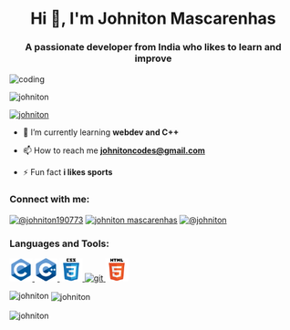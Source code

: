 <h1 align="center">Hi 👋, I'm Johniton Mascarenhas</h1>
<h3 align="center">A passionate developer from India who likes to learn and improve</h3>

<img align="center" alt="coding" width=400 src="https://i.gifer.com/9TLY.gif">

<p align="left"> <img src="https://komarev.com/ghpvc/?username=johniton&label=Profile%20views&color=0e75b6&style=flat" alt="johniton" /> </p>

<p align="left"> <a href="https://github.com/ryo-ma/github-profile-trophy"><img src="https://github-profile-trophy.vercel.app/?username=johniton" alt="johniton" /></a> </p>

- 🌱 I’m currently learning **webdev and C++**

- 📫 How to reach me **johnitoncodes@gmail.com**

- ⚡ Fun fact **i likes sports**

<h3 align="left">Connect with me:</h3>
<p align="left">
<a href="https://twitter.com/@johniton190773" target="blank"><img align="center" src="https://raw.githubusercontent.com/rahuldkjain/github-profile-readme-generator/master/src/images/icons/Social/twitter.svg" alt="@johniton190773" height="30" width="40" /></a>
<a href="https://www.linkedin.com/in/johniton-mascarenhas-08b992327?utm_source=share&utm_campaign=share_via&utm_content=profile&utm_medium=android_app" target="blank"><img align="center" src="https://raw.githubusercontent.com/rahuldkjain/github-profile-readme-generator/master/src/images/icons/Social/linked-in-alt.svg" alt="johniton mascarenhas" height="30" width="40" /></a>
<a href="https://instagram.com/_johniton_" target="blank"><img align="center" src="https://raw.githubusercontent.com/rahuldkjain/github-profile-readme-generator/master/src/images/icons/Social/instagram.svg" alt="@johniton" height="30" width="40" /></a>
</p>

<h3 align="left">Languages and Tools:</h3>
<p align="left"> <a href="https://www.cprogramming.com/" target="_blank" rel="noreferrer"> <img src="https://raw.githubusercontent.com/devicons/devicon/master/icons/c/c-original.svg" alt="c" width="40" height="40"/> </a> <a href="https://www.w3schools.com/cpp/" target="_blank" rel="noreferrer"> <img src="https://raw.githubusercontent.com/devicons/devicon/master/icons/cplusplus/cplusplus-original.svg" alt="cplusplus" width="40" height="40"/> </a> <a href="https://www.w3schools.com/css/" target="_blank" rel="noreferrer"> <img src="https://raw.githubusercontent.com/devicons/devicon/master/icons/css3/css3-original-wordmark.svg" alt="css3" width="40" height="40"/> </a> <a href="https://git-scm.com/" target="_blank" rel="noreferrer"> <img src="https://www.vectorlogo.zone/logos/git-scm/git-scm-icon.svg" alt="git" width="40" height="40"/> </a> <a href="https://www.w3.org/html/" target="_blank" rel="noreferrer"> <img src="https://raw.githubusercontent.com/devicons/devicon/master/icons/html5/html5-original-wordmark.svg" alt="html5" width="40" height="40"/> </a> </p>

<p><img align="left" src="https://github-readme-stats.vercel.app/api/top-langs?username=johniton&show_icons=true&locale=en&layout=compact" alt="johniton" /></p>

<p>&nbsp;<img align="center" src="https://github-readme-stats.vercel.app/api?username=johniton&show_icons=true&locale=en" alt="johniton" /></p>

<p><img align="center" src="https://github-readme-streak-stats.herokuapp.com/?user=johniton&" alt="johniton" /></p>
